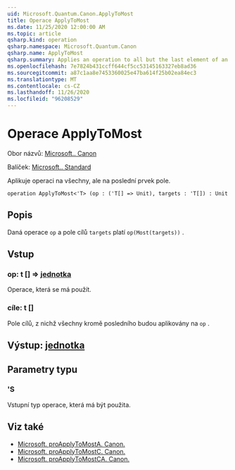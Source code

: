 ```yaml
---
uid: Microsoft.Quantum.Canon.ApplyToMost
title: Operace ApplyToMost
ms.date: 11/25/2020 12:00:00 AM
ms.topic: article
qsharp.kind: operation
qsharp.namespace: Microsoft.Quantum.Canon
qsharp.name: ApplyToMost
qsharp.summary: Applies an operation to all but the last element of an array.
ms.openlocfilehash: 7e7824b431ccff644cf5cc53145163327eb8ad36
ms.sourcegitcommit: a87c1aa8e7453360025e47ba614f25b02ea84ec3
ms.translationtype: MT
ms.contentlocale: cs-CZ
ms.lasthandoff: 11/26/2020
ms.locfileid: "96208529"
---
```

# <a name="applytomost-operation"></a>Operace ApplyToMost

Obor názvů: [Microsoft.. Canon](xref:Microsoft.Quantum.Canon)

Balíček: [Microsoft.. Standard](https://nuget.org/packages/Microsoft.Quantum.Standard)


Aplikuje operaci na všechny, ale na poslední prvek pole.

```qsharp
operation ApplyToMost<'T> (op : ('T[] => Unit), targets : 'T[]) : Unit
```


## <a name="description"></a>Popis

Daná operace `op` a pole cílů `targets` platí `op(Most(targets))` .

## <a name="input"></a>Vstup

### <a name="op--t--unit"></a>op: t [] => [jednotka](xref:microsoft.quantum.lang-ref.unit) 

Operace, která se má použít.


### <a name="targets--t"></a>cíle: t []

Pole cílů, z nichž všechny kromě posledního budou aplikovány na `op` .



## <a name="output--unit"></a>Výstup: [jednotka](xref:microsoft.quantum.lang-ref.unit)



## <a name="type-parameters"></a>Parametry typu

### <a name="t"></a>'S

Vstupní typ operace, která má být použita.

## <a name="see-also"></a>Viz také

- [Microsoft. proApplyToMostA. Canon.](xref:Microsoft.Quantum.Canon.ApplyToMostA)
- [Microsoft. proApplyToMostC. Canon.](xref:Microsoft.Quantum.Canon.ApplyToMostC)
- [Microsoft. proApplyToMostCA. Canon.](xref:Microsoft.Quantum.Canon.ApplyToMostCA)